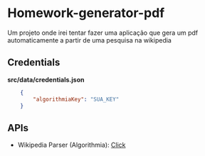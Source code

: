# Homework-generator-pdf
Um projeto onde irei tentar fazer uma aplicação que gera um pdf automaticamente a partir de uma pesquisa na wikipedia

## Credentials
**src/data/credentials.json**
```json
    {
        "algorithmiaKey": "SUA_KEY"
    }
```

## APIs
- Wikipedia Parser (Algorithmia): <a href='https://algorithmia.com/algorithms/web/WikipediaParser'>Click</a>